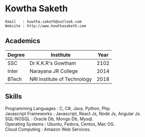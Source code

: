 # Kowtha Saketh
```
Email   : kowtha.saketh@outlook.com
Website : http://www.kowthasaketh.com
```
## Academics

Degree | Institute | Year
------ | --------- | -----
SSC | Dr K.K.R's Gowtham | 2102
Inter | Narayana JR College | 2014
BTech | NRI Institute of Technology | 2018

## Skills
Programming Languages : C, C#, Java, Python, Php.    
Javascript Frameworks : Javascript, React Js, Node Js, Angular Js.     
SQL-NOSQL             : Oracle Db, Mongo Db, Mysql.     
Operating Systems     : Ubuntu, Fedora, Centos, Mac OS.      
Cloud Computing       : Amazon Web Services.    

